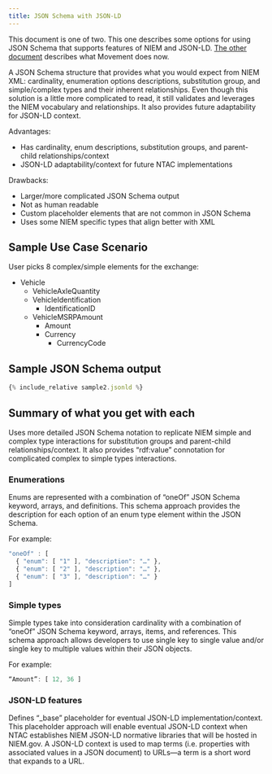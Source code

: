 ```yaml
---
title: JSON Schema with JSON-LD
---
```


This document is one of two. This one describes some options for using JSON
Schema that supports features of NIEM and JSON-LD.
[The other document](./) describes what Movement does now.

A JSON Schema structure that provides what you would expect from NIEM XML:
cardinality, enumeration options descriptions, substitution group, and
simple/complex types and their inherent relationships. Even though this solution
is a little more complicated to read, it still validates and leverages the NIEM
vocabulary and relationships. It also provides future adaptability for JSON-LD
context.

Advantages:

- Has cardinality, enum descriptions, substitution groups, and parent-child
  relationships/context
- JSON-LD adaptability/context for future NTAC implementations

Drawbacks:

- Larger/more complicated JSON Schema output
- Not as human readable
- Custom placeholder elements that are not common in JSON Schema
- Uses some NIEM specific types that align better with XML

## Sample Use Case Scenario

User picks 8 complex/simple elements for the exchange:

- Vehicle
    - VehicleAxleQuantity
    - VehicleIdentification 
        - IdentificationID
    - VehicleMSRPAmount
        - Amount
        - Currency 
            - CurrencyCode
            
## Sample JSON Schema output

```javascript
{% include_relative sample2.jsonld %}
```

## Summary of what you get with each

Uses more detailed JSON Schema notation to replicate NIEM simple and complex
type interactions for substitution groups and parent-child
relationships/context. It also provides “rdf:value” connotation for complicated
complex to simple types interactions.

### Enumerations

Enums are represented with a combination of “oneOf” JSON Schema keyword, arrays,
and definitions. This schema approach provides the description for each option
of an enum type element within the JSON Schema.

For example:

```javascript
"oneOf" : [
  { "enum": [ "1" ], "description": "…" },
  { "enum": [ "2" ], "description": "…" },
  { "enum": [ "3" ], "description": "…" }
]
```

### Simple types

Simple types take into consideration cardinality with a combination of “oneOf” JSON Schema keyword, arrays, items, and references. This schema approach allows developers to use single key to single value and/or single key to multiple values within their JSON objects.

For example:

```javascript
“Amount”: [ 12, 36 ]
```

### JSON-LD features

Defines “_base” placeholder for eventual JSON-LD implementation/context. This
placeholder approach will enable eventual JSON-LD context when NTAC establishes
NIEM JSON-LD normative libraries that will be hosted in NIEM.gov. A JSON-LD
context is used to map terms (i.e. properties with associated values in a JSON
document) to URLs—a term is a short word that expands to a URL.
